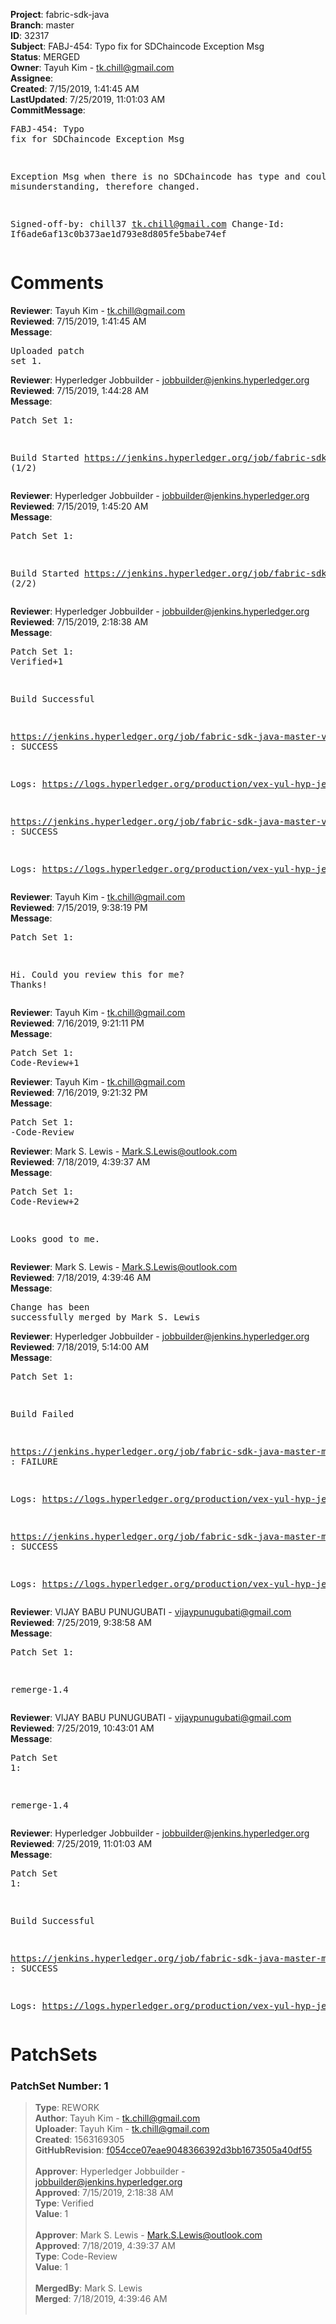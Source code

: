 <strong>Project</strong>: fabric-sdk-java<br><strong>Branch</strong>: master<br><strong>ID</strong>: 32317<br><strong>Subject</strong>: FABJ-454: Typo fix for SDChaincode Exception Msg<br><strong>Status</strong>: MERGED<br><strong>Owner</strong>: Tayuh Kim - tk.chill@gmail.com<br><strong>Assignee</strong>:<br><strong>Created</strong>: 7/15/2019, 1:41:45 AM<br><strong>LastUpdated</strong>: 7/25/2019, 11:01:03 AM<br><strong>CommitMessage</strong>:<br><pre>FABJ-454: Typo fix for SDChaincode Exception Msg

Exception Msg when there is no SDChaincode has type and could lead to misunderstanding, therefore changed.

Signed-off-by: chill37 <tk.chill@gmail.com>
Change-Id: If6ade6af13c0b373ae1d793e8d805fe5babe74ef
</pre><h1>Comments</h1><strong>Reviewer</strong>: Tayuh Kim - tk.chill@gmail.com<br><strong>Reviewed</strong>: 7/15/2019, 1:41:45 AM<br><strong>Message</strong>: <pre>Uploaded patch set 1.</pre><strong>Reviewer</strong>: Hyperledger Jobbuilder - jobbuilder@jenkins.hyperledger.org<br><strong>Reviewed</strong>: 7/15/2019, 1:44:28 AM<br><strong>Message</strong>: <pre>Patch Set 1:

Build Started https://jenkins.hyperledger.org/job/fabric-sdk-java-master-verify-x86_64/70/ (1/2)</pre><strong>Reviewer</strong>: Hyperledger Jobbuilder - jobbuilder@jenkins.hyperledger.org<br><strong>Reviewed</strong>: 7/15/2019, 1:45:20 AM<br><strong>Message</strong>: <pre>Patch Set 1:

Build Started https://jenkins.hyperledger.org/job/fabric-sdk-java-master-verify-1.4-x86_64/80/ (2/2)</pre><strong>Reviewer</strong>: Hyperledger Jobbuilder - jobbuilder@jenkins.hyperledger.org<br><strong>Reviewed</strong>: 7/15/2019, 2:18:38 AM<br><strong>Message</strong>: <pre>Patch Set 1: Verified+1

Build Successful 

https://jenkins.hyperledger.org/job/fabric-sdk-java-master-verify-x86_64/70/ : SUCCESS

Logs: https://logs.hyperledger.org/production/vex-yul-hyp-jenkins-3/fabric-sdk-java-master-verify-x86_64/70

https://jenkins.hyperledger.org/job/fabric-sdk-java-master-verify-1.4-x86_64/80/ : SUCCESS

Logs: https://logs.hyperledger.org/production/vex-yul-hyp-jenkins-3/fabric-sdk-java-master-verify-1.4-x86_64/80</pre><strong>Reviewer</strong>: Tayuh Kim - tk.chill@gmail.com<br><strong>Reviewed</strong>: 7/15/2019, 9:38:19 PM<br><strong>Message</strong>: <pre>Patch Set 1:

Hi. Could you review this for me? Thanks!</pre><strong>Reviewer</strong>: Tayuh Kim - tk.chill@gmail.com<br><strong>Reviewed</strong>: 7/16/2019, 9:21:11 PM<br><strong>Message</strong>: <pre>Patch Set 1: Code-Review+1</pre><strong>Reviewer</strong>: Tayuh Kim - tk.chill@gmail.com<br><strong>Reviewed</strong>: 7/16/2019, 9:21:32 PM<br><strong>Message</strong>: <pre>Patch Set 1: -Code-Review</pre><strong>Reviewer</strong>: Mark S. Lewis - Mark.S.Lewis@outlook.com<br><strong>Reviewed</strong>: 7/18/2019, 4:39:37 AM<br><strong>Message</strong>: <pre>Patch Set 1: Code-Review+2

Looks good to me.</pre><strong>Reviewer</strong>: Mark S. Lewis - Mark.S.Lewis@outlook.com<br><strong>Reviewed</strong>: 7/18/2019, 4:39:46 AM<br><strong>Message</strong>: <pre>Change has been successfully merged by Mark S. Lewis</pre><strong>Reviewer</strong>: Hyperledger Jobbuilder - jobbuilder@jenkins.hyperledger.org<br><strong>Reviewed</strong>: 7/18/2019, 5:14:00 AM<br><strong>Message</strong>: <pre>Patch Set 1:

Build Failed 

https://jenkins.hyperledger.org/job/fabric-sdk-java-master-merge-1.4-x86_64/39/ : FAILURE

Logs: https://logs.hyperledger.org/production/vex-yul-hyp-jenkins-3/fabric-sdk-java-master-merge-1.4-x86_64/39

https://jenkins.hyperledger.org/job/fabric-sdk-java-master-merge-x86_64/36/ : SUCCESS

Logs: https://logs.hyperledger.org/production/vex-yul-hyp-jenkins-3/fabric-sdk-java-master-merge-x86_64/36</pre><strong>Reviewer</strong>: VIJAY BABU PUNUGUBATI - vijaypunugubati@gmail.com<br><strong>Reviewed</strong>: 7/25/2019, 9:38:58 AM<br><strong>Message</strong>: <pre>Patch Set 1:

remerge-1.4</pre><strong>Reviewer</strong>: VIJAY BABU PUNUGUBATI - vijaypunugubati@gmail.com<br><strong>Reviewed</strong>: 7/25/2019, 10:43:01 AM<br><strong>Message</strong>: <pre>Patch Set 1:

remerge-1.4</pre><strong>Reviewer</strong>: Hyperledger Jobbuilder - jobbuilder@jenkins.hyperledger.org<br><strong>Reviewed</strong>: 7/25/2019, 11:01:03 AM<br><strong>Message</strong>: <pre>Patch Set 1:

Build Successful 

https://jenkins.hyperledger.org/job/fabric-sdk-java-master-merge-1.4-x86_64/41/ : SUCCESS

Logs: https://logs.hyperledger.org/production/vex-yul-hyp-jenkins-3/fabric-sdk-java-master-merge-1.4-x86_64/41</pre><h1>PatchSets</h1><h3>PatchSet Number: 1</h3><blockquote><strong>Type</strong>: REWORK<br><strong>Author</strong>: Tayuh Kim - tk.chill@gmail.com<br><strong>Uploader</strong>: Tayuh Kim - tk.chill@gmail.com<br><strong>Created</strong>: 1563169305<br><strong>GitHubRevision</strong>: [f054cce07eae9048366392d3bb1673505a40df55](https://github.com/hyperledger/fabric-sdk-java/commit/f054cce07eae9048366392d3bb1673505a40df55)<br><br><strong>Approver</strong>: Hyperledger Jobbuilder - jobbuilder@jenkins.hyperledger.org<br><strong>Approved</strong>: 7/15/2019, 2:18:38 AM<br><strong>Type</strong>: Verified<br><strong>Value</strong>: 1<br><br><strong>Approver</strong>: Mark S. Lewis - Mark.S.Lewis@outlook.com<br><strong>Approved</strong>: 7/18/2019, 4:39:37 AM<br><strong>Type</strong>: Code-Review<br><strong>Value</strong>: 1<br><br><strong>MergedBy</strong>: Mark S. Lewis<br><strong>Merged</strong>: 7/18/2019, 4:39:46 AM<br><br></blockquote>